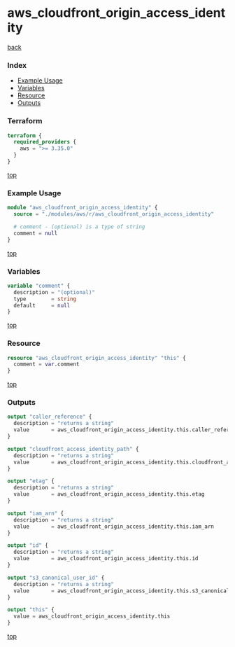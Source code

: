 # aws_cloudfront_origin_access_identity

[back](../aws.md)

### Index

- [Example Usage](#example-usage)
- [Variables](#variables)
- [Resource](#resource)
- [Outputs](#outputs)

### Terraform

```terraform
terraform {
  required_providers {
    aws = ">= 3.35.0"
  }
}
```

[top](#index)

### Example Usage

```terraform
module "aws_cloudfront_origin_access_identity" {
  source = "./modules/aws/r/aws_cloudfront_origin_access_identity"

  # comment - (optional) is a type of string
  comment = null
}
```

[top](#index)

### Variables

```terraform
variable "comment" {
  description = "(optional)"
  type        = string
  default     = null
}
```

[top](#index)

### Resource

```terraform
resource "aws_cloudfront_origin_access_identity" "this" {
  comment = var.comment
}
```

[top](#index)

### Outputs

```terraform
output "caller_reference" {
  description = "returns a string"
  value       = aws_cloudfront_origin_access_identity.this.caller_reference
}

output "cloudfront_access_identity_path" {
  description = "returns a string"
  value       = aws_cloudfront_origin_access_identity.this.cloudfront_access_identity_path
}

output "etag" {
  description = "returns a string"
  value       = aws_cloudfront_origin_access_identity.this.etag
}

output "iam_arn" {
  description = "returns a string"
  value       = aws_cloudfront_origin_access_identity.this.iam_arn
}

output "id" {
  description = "returns a string"
  value       = aws_cloudfront_origin_access_identity.this.id
}

output "s3_canonical_user_id" {
  description = "returns a string"
  value       = aws_cloudfront_origin_access_identity.this.s3_canonical_user_id
}

output "this" {
  value = aws_cloudfront_origin_access_identity.this
}
```

[top](#index)